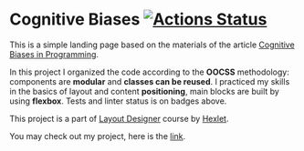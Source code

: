 
# Cognitive Biases [![Actions Status](https://github.com/floydezus/layout-designer-project-58/workflows/hexlet-check/badge.svg)](https://github.com/floydezus/layout-designer-project-58/actions)

This is a simple landing page based on the materials of the article [Cognitive Biases in Programming](https://medium.com/hackernoon/cognitive-biases-in-programming-5e937707c27b).

In this project I organized the code according to the **OOCSS** methodology: components are **modular** and **classes can be reused**. I practiced my skills in the basics of layout and content **positioning**, main blocks are built by using **flexbox**. Tests and linter status is on badges above.

This project is a part of [Layout Designer](https://ru.hexlet.io/professions/layout-designer) course by [Hexlet](https://ru.hexlet.io/).

You may check out my project, here is the [link](https://marvelous-cognitive.surge.sh/).
